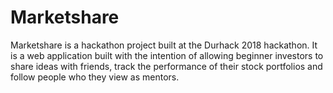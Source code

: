 # Marketshare

Marketshare is a hackathon project built at the Durhack 2018 hackathon. 
It is a web application built with the intention of allowing beginner investors to share ideas with friends, 
track the performance of their stock portfolios and follow people who they view as mentors. 
